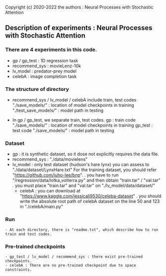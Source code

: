 Copyright (c) 2020-2022 the authors : Neural Processes with Stochastic Attention

## Description of experiments : Neural Processes with Stochastic Attention  ##
</hr>

### There are 4 experiments in this code.
* gp / gp_test : 1D regression task
* recommend_sys : movieLenz-10k
* lv_model : predator-prey model
* celebA : image completion task

### The structure of directory
* recommend_sys / lv_model / celebA include train, test codes 
        "./save_models/" : location of model checkpoints in training
        "./test_save_models/" : model path in testing

* In gp / gp_test, we separate train, test codes.
        gp : train code
            "./save_models/" : location of model checkpoints in training
        gp_test : test code
            "./save_models/" : model path in testing

### Dataset
* gp : it is synthetic dataset, so it dose not explicitly requires the data file. 
* recommend_sys : "./data/movielens"
* lv_model : only test dataset (hudson's hare lynx) you can assess to "./data/dataset/LynxHare.txt"
         For the training dataset, you should refer "https://github.com/juho-lee/bnp".
            . you have to run "/regression/data/lotka_volterra.py" and then obtain "train.tar" / "val.tar" 
            . you must place "train.tar" and "val.tar" on "./lv_model/data/dataset/"
    - celebA : you can download at "https://www.kaggle.com/jessicali9530/celeba-dataset"
            . you should write the absolute root path of celebA dataset on the line 50 and 123 in "./celebA/main.py"

### Run 
    - At each directory, there is "readme.txt", which describe how to run train and test codes.

### Pre-trained checkpoints
    - gp_test / lv_model / recommend_sys : there exist pre-trained checkpoints. 
    - celebA : There are no pre-trained checkpoint due to space constraints. 


